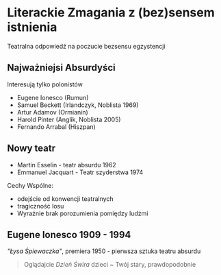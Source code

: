 # Literackie Zmagania z (bez)sensem istnienia
Teatralna odpowiedź na poczucie bezsensu egzystencji

## Najważniejsi Absurdyści
Interesują tylko polonistów

* Eugene Ionesco (Rumun)
* Samuel Beckett (Irlandczyk, Noblista 1969)
* Artur Adamov (Ormianin)
* Harold Pinter (Anglik, Noblista 2005)
* Fernando Arrabal (Hiszpan)


## Nowy teatr
* Martin Esselin - teatr absurdu 1962
* Emmanuel Jacquart - Teatr szyderstwa 1974

Cechy Wspólne:
- odejście od konwencji teatralnych
- tragiczność losu
- Wyraźnie brak porozumienia pomiędzy ludźmi

## Eugene Ionesco 1909 - 1994
*"Łysa Śpiewaczka"*, premiera 1950 - pierwsza sztuka teatru absurdu

> Oglądajcie *Dzień Świra* dzieci
~ Twój stary, prawdopodobnie

